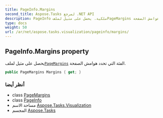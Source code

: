 ```yaml
---
title: PageInfo.Margins
second_title: Aspose.Tasks لمرجع .NET API
description: PageInfo ملكية. يحصل على مثيل لملفPageMargins الفئة التي تحدد هوامش الصفحة.
type: docs
weight: 50
url: /ar/net/aspose.tasks.visualization/pageinfo/margins/
---
```

## PageInfo.Margins property

يحصل على مثيل لملف[`PageMargins`](../../pagemargins/) الفئة التي تحدد هوامش الصفحة.

```csharp
public PageMargins Margins { get; }
```

### أنظر أيضا

* class [PageMargins](../../pagemargins/)
* class [PageInfo](../)
* مساحة الاسم [Aspose.Tasks.Visualization](../../pageinfo/)
* المجسم [Aspose.Tasks](../../../)


